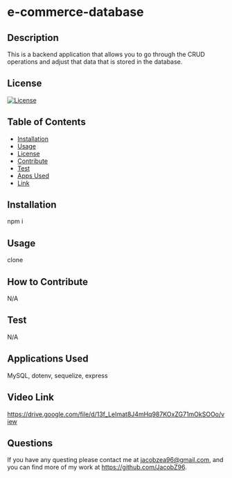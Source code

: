 # e-commerce-database

## Description 
This is a backend application that allows you to go through the CRUD operations and adjust that data that is stored in the database. 

## License 
[![License](https://img.shields.io/badge/License--yellow.svg)](https://opensource.org/licenses/)

## Table of Contents
- [Installation](#installation)
- [Usage](#usage)
- [License](#license)
- [Contribute](#how-to-contribute)
- [Test](#test)
- [Apps Used](#applications-used)
- [Link](#video-link)

## Installation 
npm i

## Usage 
clone 

## How to Contribute 
N/A

## Test
N/A

## Applications Used
MySQL, dotenv, sequelize, express 

## Video Link
https://drive.google.com/file/d/13f_LeImat8J4mHq987KOxZG71mOkSOOo/view


## Questions
If you have any questing please contact me at jacobzea96@gmail.com, and you can find more of my work at https://github.com/JacobZ96. 
